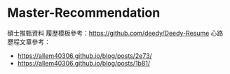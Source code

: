 # Master-Recommendation
碩士推甄資料
履歷模板參考：https://github.com/deedy/Deedy-Resume
心路歷程文章參考：
- https://allem40306.github.io/blog/posts/2e73/
- https://allem40306.github.io/blog/posts/1b81/
